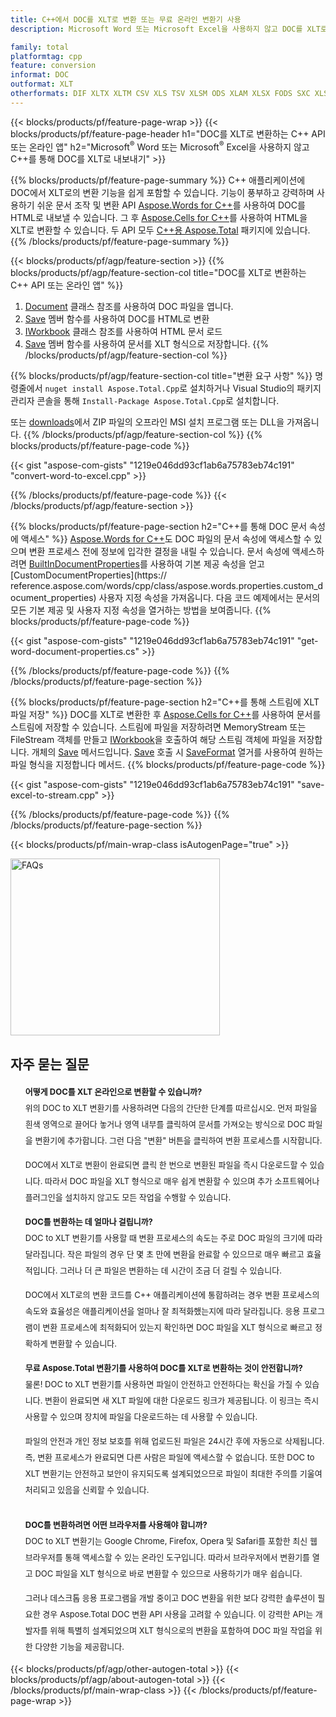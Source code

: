 ```yaml
---
title: C++에서 DOC를 XLT로 변환 또는 무료 온라인 변환기 사용
description: Microsoft Word 또는 Microsoft Excel을 사용하지 않고 DOC를 XLT로 변환하는 C++ API 또는 온라인 앱 또는 온라인. 코드를 통합하기 전에 무료 DOC to XLT 온라인 변환기를 빠르게 테스트하십시오.

family: total
platformtag: cpp
feature: conversion
informat: DOC
outformat: XLT
otherformats: DIF XLTX XLTM CSV XLS TSV XLSM ODS XLAM XLSX FODS SXC XLSB EXCEL
---
```

{{< blocks/products/pf/feature-page-wrap >}}
{{< blocks/products/pf/feature-page-header h1="DOC를 XLT로 변환하는 C++ API 또는 온라인 앱" h2="Microsoft<sup>&reg;</sup> Word 또는 Microsoft<sup>&reg;</sup> Excel을 사용하지 않고 C++를 통해 DOC를 XLT로 내보내기" >}}

{{% blocks/products/pf/feature-page-summary %}}
C++ 애플리케이션에 DOC에서 XLT로의 변환 기능을 쉽게 포함할 수 있습니다. 기능이 풍부하고 강력하며 사용하기 쉬운 문서 조작 및 변환 API [Aspose.Words for C++](https://products.aspose.com/words/cpp/)를 사용하여 DOC를 HTML로 내보낼 수 있습니다. 그 후 [Aspose.Cells for C++](https://products.aspose.com/cells/cpp/)를 사용하여 HTML을 XLT로 변환할 수 있습니다. 두 API 모두 [C++용 Aspose.Total](https://products.aspose.com/total/cpp/) 패키지에 있습니다. 
{{% /blocks/products/pf/feature-page-summary  %}}

{{< blocks/products/pf/agp/feature-section >}}
{{% blocks/products/pf/agp/feature-section-col title="DOC를 XLT로 변환하는 C++ API 또는 온라인 앱" %}}
1. [Document](https://reference.aspose.com/words/cpp/class/aspose.words.document) 클래스 참조를 사용하여 DOC 파일을 엽니다.
2. [Save](https://reference.aspose.com/words/cpp/class/aspose.words.document#save_string_saveformat) 멤버 함수를 사용하여 DOC를 HTML로 변환
3. [IWorkbook](https://reference.aspose.com/cells/cpp/class/aspose.cells.i_workbook) 클래스 참조를 사용하여 HTML 문서 로드
4. [Save](https://reference.aspose.com/cells/cpp/class/aspose.cells.i_workbook#a5dc7de23f7ceba76a05dc1d49f51502e) 멤버 함수를 사용하여 문서를 XLT 형식으로 저장합니다.
{{% /blocks/products/pf/agp/feature-section-col %}}

{{% blocks/products/pf/agp/feature-section-col title="변환 요구 사항" %}}
명령줄에서 ```nuget install Aspose.Total.Cpp```로 설치하거나 Visual Studio의 패키지 관리자 콘솔을 통해 ```Install-Package Aspose.Total.Cpp```로 설치합니다.

또는 [downloads](https://releases.aspose.com/total/cpp)에서 ZIP 파일의 오프라인 MSI 설치 프로그램 또는 DLL을 가져옵니다.
{{% /blocks/products/pf/agp/feature-section-col %}}
{{% blocks/products/pf/feature-page-code %}}

{{< gist "aspose-com-gists" "1219e046dd93cf1ab6a75783eb74c191" "convert-word-to-excel.cpp" >}}



{{% /blocks/products/pf/feature-page-code %}}
{{< /blocks/products/pf/agp/feature-section >}}

{{% blocks/products/pf/feature-page-section  h2="C++를 통해 DOC 문서 속성에 액세스" %}}
[Aspose.Words for C++](https://products.aspose.com/words/cpp/)도 DOC 파일의 문서 속성에 액세스할 수 있으며 변환 프로세스 전에 정보에 입각한 결정을 내릴 수 있습니다. 문서 속성에 액세스하려면 [BuiltInDocumentProperties](https://reference.aspose.com/words/cpp/class/aspose.words.properties.built_in_document_properties)를 사용하여 기본 제공 속성을 얻고 [CustomDocumentProperties](https:// reference.aspose.com/words/cpp/class/aspose.words.properties.custom_document_properties) 사용자 지정 속성을 가져옵니다. 다음 코드 예제에서는 문서의 모든 기본 제공 및 사용자 지정 속성을 열거하는 방법을 보여줍니다.
{{% blocks/products/pf/feature-page-code %}}

{{< gist "aspose-com-gists" "1219e046dd93cf1ab6a75783eb74c191" "get-word-document-properties.cs" >}}

{{% /blocks/products/pf/feature-page-code  %}}
{{% /blocks/products/pf/feature-page-section %}}

{{% blocks/products/pf/feature-page-section  h2="C++를 통해 스트림에 XLT 파일 저장" %}}
DOC를 XLT로 변환한 후 [Aspose.Cells for C++](https://products.aspose.com/cells/cpp/)를 사용하여 문서를 스트림에 저장할 수 있습니다. 스트림에 파일을 저장하려면 MemoryStream 또는 FileStream 객체를 만들고 [IWorkbook](https://reference.aspose.com/cells/cpp/class/aspose.cells.i_workbook)을 호출하여 해당 스트림 객체에 파일을 저장합니다. 개체의 [Save](https://reference.aspose.com/cells/cpp/class/aspose.cells.i_workbook#a77072cfb929787df9ad1f38b02f58349) 메서드입니다. [Save](https://reference.aspose.com) 호출 시 [SaveFormat](https://reference.aspose.com/cells/cpp/namespace/aspose.cells#a11cae527e4e68f1adcac8f47ea64481a) 열거를 사용하여 원하는 파일 형식을 지정합니다 메서드.
{{% blocks/products/pf/feature-page-code %}}

{{< gist "aspose-com-gists" "1219e046dd93cf1ab6a75783eb74c191" "save-excel-to-stream.cpp" >}}

{{% /blocks/products/pf/feature-page-code  %}}
{{% /blocks/products/pf/feature-page-section %}}

{{< blocks/products/pf/main-wrap-class isAutogenPage="true" >}}
<style>.howtolist li{margin-right: 0!important;line-height: 26px;position: relative;margin-bottom: 10px;font-size: 13px;list-style-type: none;}</style>
<div class="col-md-12 tl bg-gray-dark howtolist section">
  <a class="anchor" name="faqpage"></a>
  <div class="container tl dflex" itemscope="" itemtype="https://schema.org/FAQPage">
      <div class="col-md-4 howtosectiongfx">
          <img class="social-panel-hide-on-mobile" src="https://www.groupdocs.cloud/templates/brand/images/groupdocs/conversion/groupdocs_conversion-brand.png" alt="FAQs" width="335" height="283">
      </div>
      <div class="howtosection col-md-8">
          <div>
              <h2>자주 묻는 질문</h2>
              <ul>
                  <li itemscope="" itemprop="mainEntity" itemtype="https://schema.org/Question">
                      <div>
                          <span itemprop="name"><b>어떻게 DOC를 XLT 온라인으로 변환할 수 있습니까?</b></span>
                      </div>
                      <div itemscope="" itemprop="acceptedAnswer" itemtype="https://schema.org/Answer">
                          <span itemprop="text">위의 DOC to XLT 변환기를 사용하려면 다음의 간단한 단계를 따르십시오. 먼저 파일을 흰색 영역으로 끌어다 놓거나 영역 내부를 클릭하여 문서를 가져오는 방식으로 DOC 파일을 변환기에 추가합니다. 그런 다음 "변환" 버튼을 클릭하여 변환 프로세스를 시작합니다.<br />

DOC에서 XLT로 변환이 완료되면 클릭 한 번으로 변환된 파일을 즉시 다운로드할 수 있습니다. 따라서 DOC 파일을 XLT 형식으로 매우 쉽게 변환할 수 있으며 추가 소프트웨어나 플러그인을 설치하지 않고도 모든 작업을 수행할 수 있습니다.</span>
                      </div>
                  </li>
                  <li itemscope="" itemprop="mainEntity" itemtype="https://schema.org/Question">
                      <div>
                          <span itemprop="name"><b>DOC를 변환하는 데 얼마나 걸립니까?</b></span>
                      </div>
                      <div itemscope="" itemprop="acceptedAnswer" itemtype="https://schema.org/Answer">
                          <span itemprop="text">DOC to XLT 변환기를 사용할 때 변환 프로세스의 속도는 주로 DOC 파일의 크기에 따라 달라집니다. 작은 파일의 경우 단 몇 초 만에 변환을 완료할 수 있으므로 매우 빠르고 효율적입니다. 그러나 더 큰 파일은 변환하는 데 시간이 조금 더 걸릴 수 있습니다.<br />

DOC에서 XLT로의 변환 코드를 C++ 애플리케이션에 통합하려는 경우 변환 프로세스의 속도와 효율성은 애플리케이션을 얼마나 잘 최적화했는지에 따라 달라집니다. 응용 프로그램이 변환 프로세스에 최적화되어 있는지 확인하면 DOC 파일을 XLT 형식으로 빠르고 정확하게 변환할 수 있습니다.</span>
                      </div>
                  </li>
                  <li itemscope="" itemprop="mainEntity" itemtype="https://schema.org/Question">
                      <div>
                          <span itemprop="name"><b>무료 Aspose.Total 변환기를 사용하여 DOC를 XLT로 변환하는 것이 안전합니까?</b></span>
                      </div>
                      <div itemscope="" itemprop="acceptedAnswer" itemtype="https://schema.org/Answer">
                          <span itemprop="text">물론! DOC to XLT 변환기를 사용하면 파일이 안전하고 안전하다는 확신을 가질 수 있습니다. 변환이 완료되면 새 XLT 파일에 대한 다운로드 링크가 제공됩니다. 이 링크는 즉시 사용할 수 있으며 장치에 파일을 다운로드하는 데 사용할 수 있습니다.<br />

파일의 안전과 개인 정보 보호를 위해 업로드된 파일은 24시간 후에 자동으로 삭제됩니다. 즉, 변환 프로세스가 완료되면 다른 사람은 파일에 액세스할 수 없습니다. 또한 DOC to XLT 변환기는 안전하고 보안이 유지되도록 설계되었으므로 파일이 최대한 주의를 기울여 처리되고 있음을 신뢰할 수 있습니다.</span>
                      </div>
                  </li>                 
                  <li itemscope="" itemprop="mainEntity" itemtype="https://schema.org/Question">
                      <div>
                          <span itemprop="name"><b>DOC를 변환하려면 어떤 브라우저를 사용해야 합니까?</b></span>
                      </div>
                      <div itemscope="" itemprop="acceptedAnswer" itemtype="https://schema.org/Answer">
                          <span itemprop="text">DOC to XLT 변환기는 Google Chrome, Firefox, Opera 및 Safari를 포함한 최신 웹 브라우저를 통해 액세스할 수 있는 온라인 도구입니다. 따라서 브라우저에서 변환기를 열고 DOC 파일을 XLT 형식으로 바로 변환할 수 있으므로 사용하기가 매우 쉽습니다.<br />

그러나 데스크톱 응용 프로그램을 개발 중이고 DOC 변환을 위한 보다 강력한 솔루션이 필요한 경우 Aspose.Total DOC 변환 API 사용을 고려할 수 있습니다. 이 강력한 API는 개발자를 위해 특별히 설계되었으며 XLT 형식으로의 변환을 포함하여 DOC 파일 작업을 위한 다양한 기능을 제공합니다.</span>
                      </div>
                  </li>
              </ul>
          </div>
      </div>
  </div>
{{< blocks/products/pf/agp/other-autogen-total >}}
{{< blocks/products/pf/agp/about-autogen-total >}}
{{< /blocks/products/pf/main-wrap-class >}}
{{< /blocks/products/pf/feature-page-wrap >}}